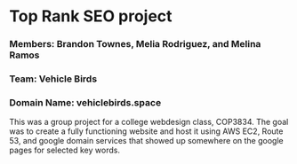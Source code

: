 # Top Rank SEO project

### Members: Brandon Townes, Melia Rodriguez, and Melina Ramos

### Team: Vehicle Birds
### Domain Name: vehiclebirds.space

This was a group project for a college webdesign class, COP3834. The goal was to create a fully functioning website and host it using AWS EC2, Route 53, and google domain services that showed up somewhere on the google pages for selected key words. 
